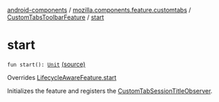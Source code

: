 [android-components](../../index.md) / [mozilla.components.feature.customtabs](../index.md) / [CustomTabsToolbarFeature](index.md) / [start](./start.md)

# start

`fun start(): `[`Unit`](https://kotlinlang.org/api/latest/jvm/stdlib/kotlin/-unit/index.html) [(source)](https://github.com/mozilla-mobile/android-components/blob/master/components/feature/customtabs/src/main/java/mozilla/components/feature/customtabs/CustomTabsToolbarFeature.kt#L64)

Overrides [LifecycleAwareFeature.start](../../mozilla.components.support.base.feature/-lifecycle-aware-feature/start.md)

Initializes the feature and registers the [CustomTabSessionTitleObserver](../../mozilla.components.feature.customtabs.feature/-custom-tab-session-title-observer/index.md).

